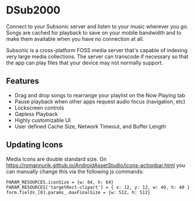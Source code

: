 # DSub2000

Connect to your Subsonic server and listen to your music wherever you go. Songs
are cached for playback to save on your mobile bandwidth and to make them
available when you have no connection at all.

Subsonic is a cross-platform FOSS media server that's capable of indexing very
large media collections. The server can transcode if necessary so that the app
can play files that your device may not normally support.

## Features

* Drag and drop songs to rearrange your playlist on the Now Playing tab
* Pause playback when other apps request audio focus (navigation, etc)
* Lockscreen controls
* Gapless Playback
* Highly customizable UI
* User defined Cache Size, Network Timeout, and Buffer Length

## Updating Icons
Media Icons are double standard size.  On https://romannurik.github.io/AndroidAssetStudio/icons-actionbar.html you can manually change this via the following js commands:
```
PARAM_RESOURCES.iconSize = {w: 64, h: 64}
PARAM_RESOURCES['targetRect-clipart'] = { x: 12, y: 12, w: 40, h: 40 }
form.fields_[0].params_.maxFinalSize = {w: 512, h: 512}
```

